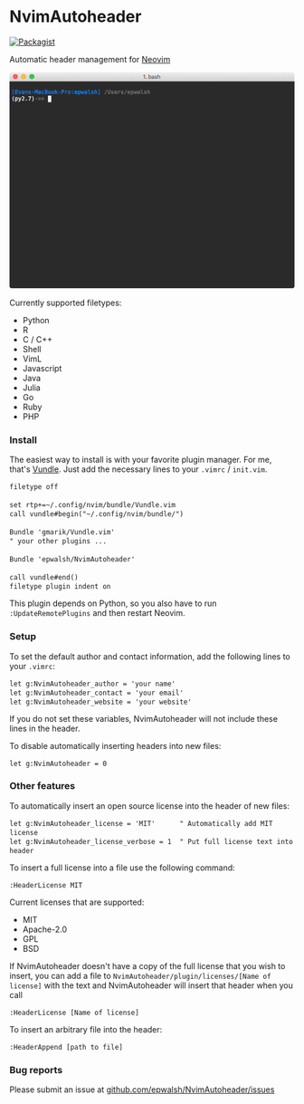 # NvimAutoheader

[![Packagist](https://img.shields.io/packagist/l/doctrine/orm.svg)](https://github.com/epwalsh/NvimAutoheader/blob/master/LICENSE)

Automatic header management for [Neovim](https://github.com/neovim/neovim) 

![](doc/images/NvimAutoheader_main.gif)

Currently supported filetypes:
- Python
- R
- C / C++
- Shell
- VimL
- Javascript
- Java
- Julia
- Go
- Ruby
- PHP

### Install

The easiest way to install is with your favorite plugin manager. For me, that's 
[Vundle](https://github.com/VundleVim/Vundle.vim). Just add the necessary lines 
to your ```.vimrc``` / ```init.vim```.

```vim
filetype off

set rtp+=~/.config/nvim/bundle/Vundle.vim
call vundle#begin("~/.config/nvim/bundle/")

Bundle 'gmarik/Vundle.vim'
" your other plugins ...

Bundle 'epwalsh/NvimAutoheader'

call vundle#end()
filetype plugin indent on
```

This plugin depends on Python, so you also have to run ```:UpdateRemotePlugins```
and then restart Neovim.


### Setup

To set the default author and contact information, add the following lines to 
your ```.vimrc```:

```vim
let g:NvimAutoheader_author = 'your name'
let g:NvimAutoheader_contact = 'your email'
let g:NvimAutoheader_website = 'your website'
```

If you do not set these variables, NvimAutoheader will not include these lines in the 
header.

To disable automatically inserting headers into new files: 

```vim
let g:NvimAutoheader = 0
```

### Other features

To automatically insert an open source license into the header of new files:

```vim
let g:NvimAutoheader_license = 'MIT'      " Automatically add MIT license
let g:NvimAutoheader_license_verbose = 1  " Put full license text into header
```

To insert a full license into a file use the following command:

```vim
:HeaderLicense MIT
```

Current licenses that are supported:
- MIT
- Apache-2.0
- GPL
- BSD

If NvimAutoheader doesn't have a copy of the full license that you wish to insert,
you can add a file to ```NvimAutoheader/plugin/licenses/[Name of license]``` with the text and NvimAutoheader will insert that header when you call

```vim
:HeaderLicense [Name of license]
```

To insert an arbitrary file into the header:

```vim
:HeaderAppend [path to file]
```

### Bug reports

Please submit an issue at [github.com/epwalsh/NvimAutoheader/issues](https://github.com/epwalsh/NvimAutoheader/issues)

